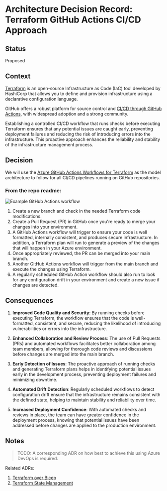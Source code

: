 # Architecture Decision Record: Terraform GitHub Actions CI/CD Approach

## Status

Proposed

## Context

[Terraform](https://www.terraform.io/) is an open-source Infrastructure as Code (IaC) tool developed by HashiCorp that allows you to define and provision infrastructure using a declarative configuration language. 

GitHub offers a robust platform for source control and [CI/CD through GitHub Actions](https://github.com/features/actions), with widespread adoption and a strong community.

Establishing a controlled CI/CD workflow that runs checks before executing Terraform ensures that any potential issues are caught early, preventing deployment failures and reducing the risk of introducing errors into the infrastructure. This proactive approach enhances the reliability and stability of the infrastructure management process.


## Decision

We will use the [Azure GitHub Actions Workflows for Terraform](https://github.com/Azure-Samples/terraform-github-actions) as the model architecture to follow for all CI/CD pipelines running on GitHub repositories.

### From the repo readme:

![Example GitHub Actions workflow](https://user-images.githubusercontent.com/1248896/189254453-439dd558-fc6c-4377-b01c-d5e54cc49403.png)

1. Create a new branch and check in the needed Terraform code modifications.
2. Create a Pull Request (PR) in GitHub once you're ready to merge your changes into your environment.
3. A GitHub Actions workflow will trigger to ensure your code is well formatted, internally consistent, and produces secure infrastructure. In addition, a Terraform plan will run to generate a preview of the changes that will happen in your Azure environment.
4. Once appropriately reviewed, the PR can be merged into your main branch.
5. Another GitHub Actions workflow will trigger from the main branch and execute the changes using Terraform.
6. A regularly scheduled GitHub Action workflow should also run to look for any configuration drift in your environment and create a new issue if changes are detected.

## Consequences

1. **Improved Code Quality and Security**: By running checks before executing Terraform, the workflow ensures that the code is well-formatted, consistent, and secure, reducing the likelihood of introducing vulnerabilities or errors into the infrastructure.

2. **Enhanced Collaboration and Review Process**: The use of Pull Requests (PRs) and automated workflows facilitates better collaboration among team members, allowing for thorough code reviews and discussions before changes are merged into the main branch.

3. **Early Detection of Issues**: The proactive approach of running checks and generating Terraform plans helps in identifying potential issues early in the development process, preventing deployment failures and minimizing downtime.

4. **Automated Drift Detection**: Regularly scheduled workflows to detect configuration drift ensure that the infrastructure remains consistent with the defined state, helping to maintain stability and reliability over time.

5. **Increased Deployment Confidence**: With automated checks and reviews in place, the team can have greater confidence in the deployment process, knowing that potential issues have been addressed before changes are applied to the production environment.

## Notes

> TODO: A corresponding ADR on how best to achieve this using Azure DevOps is required.

Related ADRs:

1. [Terraform over Bicep](/arb/adrs/iac/terraform-over-bicep.md)
2. [Terraform State Management](/arb/adrs/iac/terraform-state-management.md)